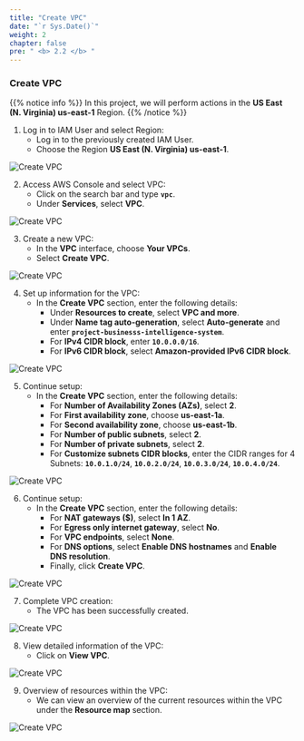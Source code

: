 ```yaml
---
title: "Create VPC"
date: "`r Sys.Date()`"
weight: 2
chapter: false
pre: " <b> 2.2 </b> "
---
```


### Create VPC

{{% notice info %}}
In this project, we will perform actions in the **US East (N. Virginia) us-east-1** Region.
{{% /notice %}}

1. Log in to IAM User and select Region:
   - Log in to the previously created IAM User.
   - Choose the Region **US East (N. Virginia) us-east-1**.

![Create VPC](/ws2-bussiness-intelligence-system-aws/images/2.2-createVPC/0001-createvpc.png?featherlight=false&width=20pc)

2. Access AWS Console and select VPC:
   - Click on the search bar and type **`vpc`**.
   - Under **Services**, select **VPC**.

![Create VPC](/ws2-bussiness-intelligence-system-aws/images/2.2-createVPC/0002-createvpc.png?featherlight=false&width=70pc)

3. Create a new VPC:
   - In the **VPC** interface, choose **Your VPCs**.
   - Select **Create VPC**.

![Create VPC](/ws2-bussiness-intelligence-system-aws/images/2.2-createVPC/0003-createvpc.png?featherlight=false&width=70pc)

4. Set up information for the VPC:
   - In the **Create VPC** section, enter the following details:
     - Under **Resources to create**, select **VPC and more**.
     - Under **Name tag auto-generation**, select **Auto-generate** and enter **`project-businesss-intelligence-system`**.
     - For **IPv4 CIDR block**, enter **`10.0.0.0/16`**.
     - For **IPv6 CIDR block**, select **Amazon-provided IPv6 CIDR block**.

![Create VPC](/ws2-bussiness-intelligence-system-aws/images/2.2-createVPC/0004-createvpc.png?featherlight=false&width=70pc)

5. Continue setup:
   - In the **Create VPC** section, enter the following details:
     - For **Number of Availability Zones (AZs)**, select **2**.
     - For **First availability zone**, choose **us-east-1a**.
     - For **Second availability zone**, choose **us-east-1b**.
     - For **Number of public subnets**, select **2**.
     - For **Number of private subnets**, select **2**.
     - For **Customize subnets CIDR blocks**, enter the CIDR ranges for 4 Subnets: **`10.0.1.0/24`**, **`10.0.2.0/24`**, **`10.0.3.0/24`**, **`10.0.4.0/24`**.

![Create VPC](/ws2-bussiness-intelligence-system-aws/images/2.2-createVPC/0005-createvpc.png?featherlight=false&width=70pc)

6. Continue setup:
   - In the **Create VPC** section, enter the following details:
     - For **NAT gateways ($)**, select **In 1 AZ**.
     - For **Egress only internet gateway**, select **No**.
     - For **VPC endpoints**, select **None**.
     - For **DNS options**, select **Enable DNS hostnames** and **Enable DNS resolution**.
     - Finally, click **Create VPC**.

![Create VPC](/ws2-bussiness-intelligence-system-aws/images/2.2-createVPC/0006-createvpc.png?featherlight=false&width=70pc)

7. Complete VPC creation:
   - The VPC has been successfully created.

![Create VPC](/ws2-bussiness-intelligence-system-aws/images/2.2-createVPC/0007-createvpc.png?featherlight=false&width=70pc)

8. View detailed information of the VPC:
   - Click on **View VPC**.

![Create VPC](/ws2-bussiness-intelligence-system-aws/images/2.2-createVPC/0008-createvpc.png?featherlight=false&width=70pc)

9. Overview of resources within the VPC:
   - We can view an overview of the current resources within the VPC under the **Resource map** section.

![Create VPC](/ws2-bussiness-intelligence-system-aws/images/2.2-createVPC/0009-createvpc.png?featherlight=false&width=70pc)
